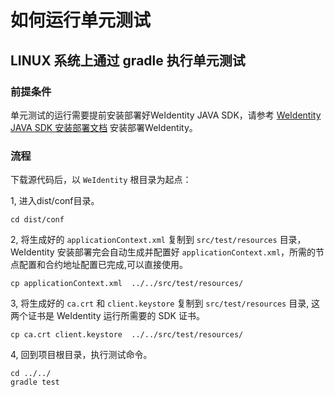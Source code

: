 # 如何运行单元测试

## LINUX 系统上通过 gradle 执行单元测试

### 前提条件

单元测试的运行需要提前安装部署好WeIdentity JAVA SDK，请参考 [WeIdentity JAVA SDK 安装部署文档](./weidentity-installation.html) 安装部署WeIdentity。
  
### 流程

下载源代码后，以 `WeIdentity` 根目录为起点：

1, 进入dist/conf目录。

```shell
cd dist/conf
```

2, 将生成好的 `applicationContext.xml` 复制到 `src/test/resources` 目录，WeIdentity 安装部署完会自动生成并配置好 `applicationContext.xml`，所需的节点配置和合约地址配置已完成,可以直接使用。

```shell
cp applicationContext.xml  ../../src/test/resources/
```

3, 将生成好的 `ca.crt` 和 `client.keystore` 复制到 `src/test/resources` 目录,
     这两个证书是 WeIdentity 运行所需要的 SDK 证书。

```shell
cp ca.crt client.keystore  ../../src/test/resources/
```

4, 回到项目根目录，执行测试命令。

```shell
cd ../../
gradle test
 ```

